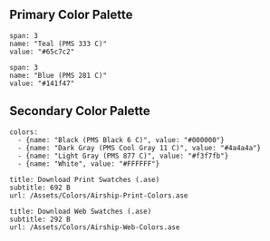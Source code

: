 ## Primary Color Palette

```color
span: 3
name: "Teal (PMS 333 C)"
value: "#65c7c2"
```

```color
span: 3
name: "Blue (PMS 281 C)"
value: "#141f47"
```

## Secondary Color Palette

```color-palette
colors:
  - {name: "Black (PMS Black 6 C)", value: "#000000"}
  - {name: "Dark Gray (PMS Cool Gray 11 C)", value: "#4a4a4a"}
  - {name: "Light Gray (PMS 877 C)", value: "#f3f7fb"}
  - {name: "White", value: "#FFFFFF"}
```

```download|span-3
title: Download Print Swatches (.ase)
subtitle: 692 B
url: /Assets/Colors/Airship-Print-Colors.ase
```

```download|span-3
title: Download Web Swatches (.ase)
subtitle: 292 B
url: /Assets/Colors/Airship-Web-Colors.ase
```